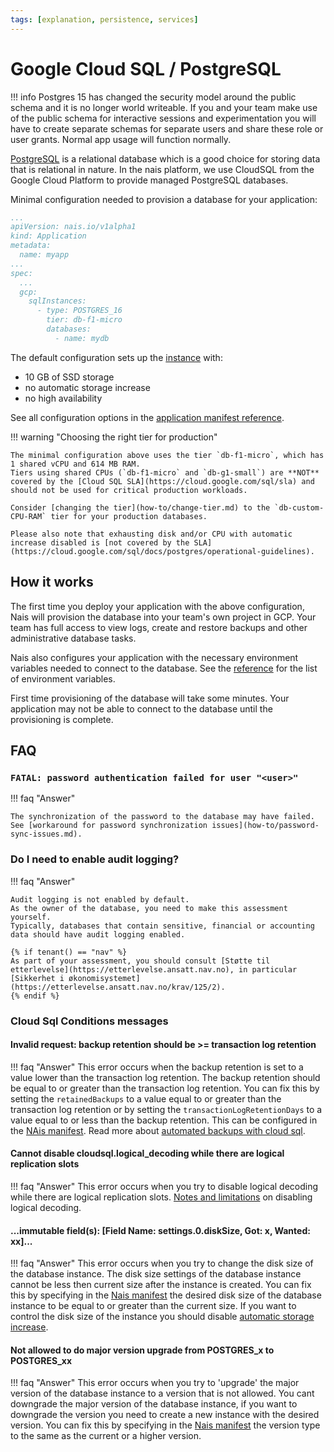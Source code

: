 ```yaml
---
tags: [explanation, persistence, services]
---
```


# Google Cloud SQL / PostgreSQL

!!! info
    Postgres 15 has changed the security model around the public schema and it is no longer world writeable. If you and your team
    make use of the public schema for interactive sessions and experimentation you will have to create separate schemas for separate users and share these role or user grants. Normal app usage will function normally.

[PostgreSQL](https://www.postgresql.org/) is a relational database which is a good choice for storing data that is relational in nature.
In the nais platform, we use CloudSQL from the Google Cloud Platform to provide managed PostgreSQL databases.

Minimal configuration needed to provision a database for your application:

```yaml title="app.yaml"
...
apiVersion: nais.io/v1alpha1
kind: Application
metadata:
  name: myapp
...
spec:
  ...
  gcp:
    sqlInstances:
      - type: POSTGRES_16
        tier: db-f1-micro
        databases:
          - name: mydb
```

The default configuration sets up the [instance](explanations/cloud-sql-instance.md) with:

- 10 GB of SSD storage
- no automatic storage increase
- no high availability

See all configuration options in the [application manifest reference](../../workloads/application/reference/application-spec.md#gcpsqlinstances).

!!! warning "Choosing the right tier for production"

    The minimal configuration above uses the tier `db-f1-micro`, which has 1 shared vCPU and 614 MB RAM.
    Tiers using shared CPUs (`db-f1-micro` and `db-g1-small`) are **NOT** covered by the [Cloud SQL SLA](https://cloud.google.com/sql/sla) and should not be used for critical production workloads.

    Consider [changing the tier](how-to/change-tier.md) to the `db-custom-CPU-RAM` tier for your production databases.

    Please also note that exhausting disk and/or CPU with automatic increase disabled is [not covered by the SLA](https://cloud.google.com/sql/docs/postgres/operational-guidelines).

## How it works

The first time you deploy your application with the above configuration, Nais will provision the database into your team's own project in GCP.
Your team has full access to view logs, create and restore backups and other administrative database tasks.

Nais also configures your application with the necessary environment variables needed to connect to the database.
See the [reference](reference/README.md#configuration) for the list of environment variables.

First time provisioning of the database will take some minutes.
Your application may not be able to connect to the database until the provisioning is complete.

## FAQ

### `FATAL: password authentication failed for user "<user>"`

!!! faq "Answer"

    The synchronization of the password to the database may have failed.
    See [workaround for password synchronization issues](how-to/password-sync-issues.md).

### Do I need to enable audit logging?

!!! faq "Answer"

    Audit logging is not enabled by default.
    As the owner of the database, you need to make this assessment yourself.
    Typically, databases that contain sensitive, financial or accounting data should have audit logging enabled.

    {% if tenant() == "nav" %}
    As part of your assessment, you should consult [Støtte til etterlevelse](https://etterlevelse.ansatt.nav.no), in particular [Sikkerhet i økonomisystemet](https://etterlevelse.ansatt.nav.no/krav/125/2).
    {% endif %}


### Cloud Sql Conditions messages

#### Invalid request: backup retention should be >= transaction log retention

!!! faq "Answer"
    This error occurs when the backup retention is set to a value lower than the transaction log retention.
    The backup retention should be equal to or greater than the transaction log retention.
    You can fix this by setting the `retainedBackups` to a value equal to or greater than the transaction log retention or
    by setting the `transactionLogRetentionDays` to a value equal to or less than the backup retention.
    This can be configured in the [NAis manifest](../../workloads/application/reference/application-spec.md#gcpsqlinstances).
    Read more about [automated backups with cloud sql](https://cloud.google.com/sql/docs/mysql/backup-recovery/backups#automated-backups).

#### Cannot disable cloudsql.logical_decoding while there are logical replication slots

!!! faq "Answer"
    This error occurs when you try to disable logical decoding while there are logical replication slots.
    [Notes and limitations](https://cloud.google.com/sql/docs/postgres/replication/configure-logical-replication#limitations-general) on disabling logical decoding.

#### ...immutable field(s): [Field Name: settings.0.diskSize, Got: x, Wanted: xx]...

!!! faq "Answer"
    This error occurs when you try to change the disk size of the database instance.
    The disk size settings of the database instance cannot be less then current size after the instance is created.
    You can fix this by specifying in the [Nais manifest](../../workloads/application/reference/application-spec.md#gcpsqlinstancesdisksize)
    the desired disk size of the database instance to be equal to or greater than the current size.
    If you want to control the disk size of the instance you should disable [automatic storage increase](../../workloads/application/reference/application-spec.md#gcpsqlinstancesdiskautoresize).

#### Not allowed to do major version upgrade from POSTGRES_x to POSTGRES_xx

!!! faq "Answer"
    This error occurs when you try to 'upgrade' the major version of the database instance to a version that is not allowed.
    You cant downgrade the major version of the database instance, if you want to downgrade the version you need to create
    a new instance with the desired version.
    You can fix this by specifying in the [Nais manifest](../../workloads/application/reference/application-spec.md#gcpsqlinstancestype)
    the version type to the same as the current or a higher version.

[nais-cli]: ../../operate/cli/how-to/install.md
